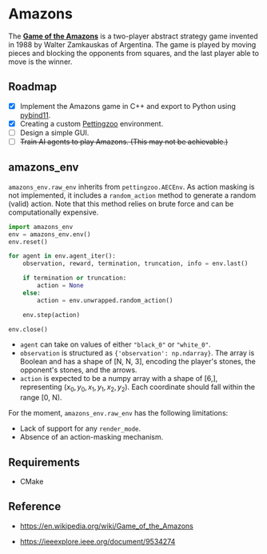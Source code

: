 # Amazons
The **[Game of the Amazons](https://en.wikipedia.org/wiki/Game_of_the_Amazons)** is a two-player abstract strategy game invented in 1988 by Walter Zamkauskas of Argentina. The game is played by moving pieces and blocking the opponents from squares, and the last player able to move is the winner.


## Roadmap

- [x] Implement the Amazons game in C++ and export to Python using  [pybind11](https://github.com/pybind/pybind11).
- [x] Creating a custom [Pettingzoo](https://github.com/Farama-Foundation/PettingZoo) environment.
- [ ] Design a simple GUI.
- [ ] ~~Train AI agents to play Amazons. (This may not be achievable.)~~

## amazons_env

`amazons_env.raw_env` inherits from `pettingzoo.AECEnv`. As action masking is not implemented, it includes a `random_action` method to generate a random (valid) action. Note that  this method relies on brute force and can be computationally expensive.

```python
import amazons_env
env = amazons_env.env()
env.reset()

for agent in env.agent_iter():
    observation, reward, termination, truncation, info = env.last()

    if termination or truncation:
        action = None
    else:
        action = env.unwrapped.random_action()

    env.step(action)

env.close()
```

-  `agent` can take on values of either `"black_0"` or `"white_0"`.
- `observation` is structured as `{'observation': np.ndarray}`. The array is Boolean and has a shape of [N, N, 3], encoding the player's stones, the opponent's stones, and the arrows.
- `action` is expected to be a numpy array with a shape of [6,], representing $(x_0, y_0, x_1, y_1, x_2, y_2)$. Each coordinate should fall within the range [0, N).

For the moment,  `amazons_env.raw_env` has the following limitations:

- Lack of support for any `render_mode`.
- Absence of an action-masking mechanism.

## Requirements

- CMake

## Reference

- https://en.wikipedia.org/wiki/Game_of_the_Amazons

- https://ieeexplore.ieee.org/document/9534274
